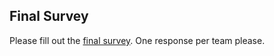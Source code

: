 Final Survey
-----
Please fill out the [final survey](https://docs.google.com/forms/d/1_TjXNuxmBe_--wMdwT5Vi5SatcYznP5WnUMYFhi9Vhg/viewform?usp=send_form).  One response per team please.